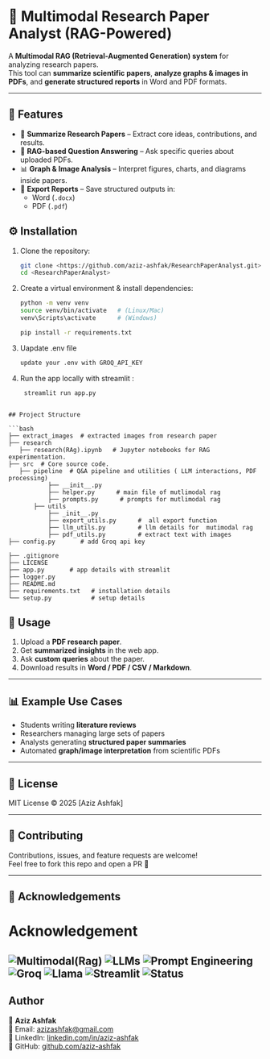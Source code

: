 # 📑 Multimodal Research Paper Analyst (RAG-Powered)

A **Multimodal RAG (Retrieval-Augmented Generation) system** for analyzing research papers.  
This tool can **summarize scientific papers**, **analyze graphs & images in PDFs**, and **generate structured reports** in Word and PDF formats.

---

## 🚀 Features
- 📄 **Summarize Research Papers** – Extract core ideas, contributions, and results.
- 🧠 **RAG-based Question Answering** – Ask specific queries about uploaded PDFs.
- 📊 **Graph & Image Analysis** – Interpret figures, charts, and diagrams inside papers.
- 📝 **Export Reports** – Save structured outputs in:
  - Word (`.docx`)
  - PDF (`.pdf`)

## ⚙️ Installation

1. Clone the repository:
   ```bash
   git clone <https://github.com/aziz-ashfak/ResearchPaperAnalyst.git>
   cd <ResearchPaperAnalyst>
   ```

2. Create a virtual environment & install dependencies:
   ```bash
   python -m venv venv
   source venv/bin/activate   # (Linux/Mac)
   venv\Scripts\activate      # (Windows)

   pip install -r requirements.txt
   ```
3. Uapdate .env file 
   ```bash
   update your .env with GROQ_API_KEY
   ```
4. Run the app locally with streamlit :
   ```bash
    streamlit run app.py
 ```

## Project Structure

```bash
├── extract_images  # extracted images from research paper 
├── research 
    ├── research(RAg).ipynb   # Jupyter notebooks for RAG experimentation.
├── src  # Core source code.
    ├── pipeline  # Q&A pipeline and utilities ( LLM interactions, PDF processing)
            ├── __init__.py 
            ├── helper.py      # main file of mutlimodal rag
            ├── prompts.py      # prompts for mutlimodal rag
        ├── utils
            ├── _init__.py
            ├── export_utils.py      #  all export function
            ├── llm_utils.py         # llm details for  mutimodal rag
            ├── pdf_utils.py         # extract text with images
├── config.py       # add Groq api key

├── .gitignore             
├── LICENSE                                
├── app.py       # app details with streamlit 
├── logger.py 
├── README.md          
├── requirements.txt   # installation details   
└── setup.py           # setup details
```

## 🎯 Usage
1. Upload a **PDF research paper**.   
2. Get **summarized insights** in the web app.  
3. Ask **custom queries** about the paper.  
4. Download results in **Word / PDF / CSV / Markdown**.

---

## 📊 Example Use Cases
- Students writing **literature reviews**  
- Researchers managing large sets of papers  
- Analysts generating **structured paper summaries**  
- Automated **graph/image interpretation** from scientific PDFs  

---

## 📜 License
MIT License © 2025 [Aziz Ashfak]

---

## 🤝 Contributing
Contributions, issues, and feature requests are welcome!  
Feel free to fork this repo and open a PR 🚀

---

## 🌟 Acknowledgements
# Acknowledgement 
![Multimodal(Rag)](https://img.shields.io/badge/Multimodal%2BRAG-blue) 
![LLMs](https://img.shields.io/badge/LLMs%20-orange)
![Prompt Engineering](https://img.shields.io/badge/Prompt%20Engineering-red)
![Groq](https://img.shields.io/badge/Groq%20-Llama-blue)
![Llama](https://img.shields.io/badge/Paper%20-Analysis-blue)
![Streamlit](https://img.shields.io/badge/Streamlit%20App-orange)
![Status](https://img.shields.io/badge/Status-Active-brightgreen)
---
 
## Author

👤 **Aziz Ashfak**  
📧 Email: [azizashfak@gmail.com](mailto:azizashfak@gmail.com)  
🔗 LinkedIn: [linkedin.com/in/aziz-ashfak](https://www.linkedin.com/in/aziz-ashfak1/)  
🐙 GitHub: [github.com/aziz-ashfak](https://github.com/aziz-ashfak/) 
